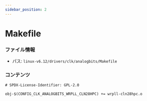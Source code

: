 ```yaml
---
sidebar_position: 2
---
```

# Makefile

### ファイル情報

- パス: `linux-v6.12/drivers/clk/analogbits/Makefile`

### コンテンツ

```txt
# SPDX-License-Identifier: GPL-2.0

obj-$(CONFIG_CLK_ANALOGBITS_WRPLL_CLN28HPC)	+= wrpll-cln28hpc.o

```
